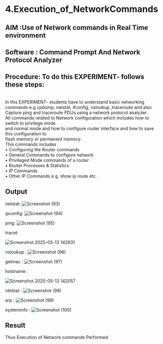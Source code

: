 # 4.Execution_of_NetworkCommands
## AIM :Use of Network commands in Real Time environment
## Software : Command Prompt And Network Protocol Analyzer
## Procedure: To do this EXPERIMENT- follows these steps:
<BR>
In this EXPERIMENT- students have to understand basic networking commands e.g cpdump, netstat, ifconfig, nslookup ,traceroute and also Capture ping and traceroute PDUs using a network protocol analyzer 
<BR>
All commands related to Network configuration which includes how to switch to privilege mode
<BR>
and normal mode and how to configure router interface and how to save this configuration to
<BR>
flash memory or permanent memory.
<BR>
This commands includes
<BR>
• Configuring the Router commands
<BR>
• General Commands to configure network
<BR>
• Privileged Mode commands of a router 
<BR>
• Router Processes & Statistics
<BR>
• IP Commands
<BR>
• Other IP Commands e.g. show ip route etc.
<BR>

## Output
netstat:
![Screenshot (93)](https://github.com/user-attachments/assets/06575bad-1ab3-4975-a590-30989b6706e4)

ipconfig:
![Screenshot (94)](https://github.com/user-attachments/assets/75984b80-d279-4673-a3f2-a42d63ad5e3a)

ping:
![Screenshot (95)](https://github.com/user-attachments/assets/37f518a5-1594-4a60-afe7-11f25046cad7)

tracet:

![Screenshot 2025-05-13 142931](https://github.com/user-attachments/assets/ac98a615-5791-4e4c-bccf-e3cd66672941)

nslookup :
![Screenshot (96)](https://github.com/user-attachments/assets/d882887d-01bd-4808-8191-c786cbe0f3aa)

getmac :
![Screenshot (97)](https://github.com/user-attachments/assets/11e889b6-fb01-4cb4-985a-4a6325af7477)

hostname :

![Screenshot 2025-05-13 142057](https://github.com/user-attachments/assets/39880deb-ca29-4ca1-bdd4-9b4f0fc0ef1c)

nbtstat :
![Screenshot (98)](https://github.com/user-attachments/assets/3fe8243b-b499-42ae-ba61-568c46693fd9)

arp :
![Screenshot (99)](https://github.com/user-attachments/assets/c005c9dc-0af5-4dda-bc77-5e2e7c25e4ea)

systeminfo :
![Screenshot (100)](https://github.com/user-attachments/assets/77c02f72-1bb0-4f6f-95e6-35cdaa947f67)

## Result
Thus Execution of Network commands Performed 
